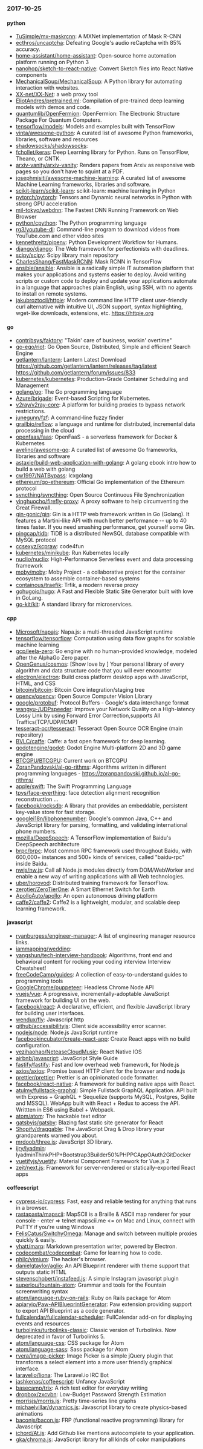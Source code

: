 ### 2017-10-25

#### python
* [TuSimple/mx-maskrcnn](https://github.com/TuSimple/mx-maskrcnn): A MXNet implementation of Mask R-CNN
* [ecthros/uncaptcha](https://github.com/ecthros/uncaptcha): Defeating Google's audio reCaptcha with 85% accuracy.
* [home-assistant/home-assistant](https://github.com/home-assistant/home-assistant):  Open-source home automation platform running on Python 3
* [nanohop/sketch-to-react-native](https://github.com/nanohop/sketch-to-react-native): Convert Sketch files into React Native components
* [MechanicalSoup/MechanicalSoup](https://github.com/MechanicalSoup/MechanicalSoup): A Python library for automating interaction with websites.
* [XX-net/XX-Net](https://github.com/XX-net/XX-Net): a web proxy tool
* [EliotAndres/pretrained.ml](https://github.com/EliotAndres/pretrained.ml): Compilation of pre-trained deep learning models with demos and code.
* [quantumlib/OpenFermion](https://github.com/quantumlib/OpenFermion): OpenFermion: The Electronic Structure Package For Quantum Computers.
* [tensorflow/models](https://github.com/tensorflow/models): Models and examples built with TensorFlow
* [vinta/awesome-python](https://github.com/vinta/awesome-python): A curated list of awesome Python frameworks, libraries, software and resources
* [shadowsocks/shadowsocks](https://github.com/shadowsocks/shadowsocks): 
* [fchollet/keras](https://github.com/fchollet/keras): Deep Learning library for Python. Runs on TensorFlow, Theano, or CNTK.
* [arxiv-vanity/arxiv-vanity](https://github.com/arxiv-vanity/arxiv-vanity): Renders papers from Arxiv as responsive web pages so you don't have to squint at a PDF.
* [josephmisiti/awesome-machine-learning](https://github.com/josephmisiti/awesome-machine-learning): A curated list of awesome Machine Learning frameworks, libraries and software.
* [scikit-learn/scikit-learn](https://github.com/scikit-learn/scikit-learn): scikit-learn: machine learning in Python
* [pytorch/pytorch](https://github.com/pytorch/pytorch): Tensors and Dynamic neural networks in Python with strong GPU acceleration
* [mil-tokyo/webdnn](https://github.com/mil-tokyo/webdnn): The Fastest DNN Running Framework on Web Browser
* [python/cpython](https://github.com/python/cpython): The Python programming language
* [rg3/youtube-dl](https://github.com/rg3/youtube-dl): Command-line program to download videos from YouTube.com and other video sites
* [kennethreitz/pipenv](https://github.com/kennethreitz/pipenv): Python Development Workflow for Humans.
* [django/django](https://github.com/django/django): The Web framework for perfectionists with deadlines.
* [scipy/scipy](https://github.com/scipy/scipy): Scipy library main repository
* [CharlesShang/FastMaskRCNN](https://github.com/CharlesShang/FastMaskRCNN): Mask RCNN in TensorFlow
* [ansible/ansible](https://github.com/ansible/ansible): Ansible is a radically simple IT automation platform that makes your applications and systems easier to deploy. Avoid writing scripts or custom code to deploy and update your applications automate in a language that approaches plain English, using SSH, with no agents to install on remote systems.
* [jakubroztocil/httpie](https://github.com/jakubroztocil/httpie): Modern command line HTTP client  user-friendly curl alternative with intuitive UI, JSON support, syntax highlighting, wget-like downloads, extensions, etc. https://httpie.org

#### go
* [contribsys/faktory](https://github.com/contribsys/faktory): "Takin' care of business, workin' overtime"
* [go-ego/riot](https://github.com/go-ego/riot): Go Open Source, Distributed, Simple and efficient Search Engine
* [getlantern/lantern](https://github.com/getlantern/lantern): Lantern Latest Download https://github.com/getlantern/lantern/releases/tag/latest  https://github.com/getlantern/forum/issues/833 
* [kubernetes/kubernetes](https://github.com/kubernetes/kubernetes): Production-Grade Container Scheduling and Management
* [golang/go](https://github.com/golang/go): The Go programming language
* [Azure/brigade](https://github.com/Azure/brigade): Event-based Scripting for Kubernetes.
* [v2ray/v2ray-core](https://github.com/v2ray/v2ray-core): A platform for building proxies to bypass network restrictions.
* [junegunn/fzf](https://github.com/junegunn/fzf):  A command-line fuzzy finder
* [grailbio/reflow](https://github.com/grailbio/reflow): a language and runtime for distributed, incremental data processing in the cloud
* [openfaas/faas](https://github.com/openfaas/faas): OpenFaaS - a serverless framework for Docker & Kubernetes
* [avelino/awesome-go](https://github.com/avelino/awesome-go): A curated list of awesome Go frameworks, libraries and software
* [astaxie/build-web-application-with-golang](https://github.com/astaxie/build-web-application-with-golang): A golang ebook intro how to build a web with golang
* [cw1997/NATBypass](https://github.com/cw1997/NATBypass): lcxgolang
* [ethereum/go-ethereum](https://github.com/ethereum/go-ethereum): Official Go implementation of the Ethereum protocol
* [syncthing/syncthing](https://github.com/syncthing/syncthing): Open Source Continuous File Synchronization
* [yinghuocho/firefly-proxy](https://github.com/yinghuocho/firefly-proxy): A proxy software to help circumventing the Great Firewall.
* [gin-gonic/gin](https://github.com/gin-gonic/gin): Gin is a HTTP web framework written in Go (Golang). It features a Martini-like API with much better performance -- up to 40 times faster. If you need smashing performance, get yourself some Gin.
* [pingcap/tidb](https://github.com/pingcap/tidb): TiDB is a distributed NewSQL database compatible with MySQL protocol
* [ccsexyz/kcpraw](https://github.com/ccsexyz/kcpraw): code4fun
* [kubernetes/minikube](https://github.com/kubernetes/minikube): Run Kubernetes locally
* [nuclio/nuclio](https://github.com/nuclio/nuclio): High-Performance Serverless event and data processing framework
* [moby/moby](https://github.com/moby/moby): Moby Project - a collaborative project for the container ecosystem to assemble container-based systems
* [containous/traefik](https://github.com/containous/traefik): Trfik, a modern reverse proxy
* [gohugoio/hugo](https://github.com/gohugoio/hugo): A Fast and Flexible Static Site Generator built with love in GoLang.
* [go-kit/kit](https://github.com/go-kit/kit): A standard library for microservices.

#### cpp
* [Microsoft/napajs](https://github.com/Microsoft/napajs): Napa.js: a multi-threaded JavaScript runtime
* [tensorflow/tensorflow](https://github.com/tensorflow/tensorflow): Computation using data flow graphs for scalable machine learning
* [gcp/leela-zero](https://github.com/gcp/leela-zero): Go engine with no human-provided knowledge, modeled after the AlphaGo Zero paper.
* [OpenGenus/cosmos](https://github.com/OpenGenus/cosmos): [Show  love by ] Your personal library of every algorithm and data structure code that you will ever encounter
* [electron/electron](https://github.com/electron/electron): Build cross platform desktop apps with JavaScript, HTML, and CSS
* [bitcoin/bitcoin](https://github.com/bitcoin/bitcoin): Bitcoin Core integration/staging tree
* [opencv/opencv](https://github.com/opencv/opencv): Open Source Computer Vision Library
* [google/protobuf](https://github.com/google/protobuf): Protocol Buffers - Google's data interchange format
* [wangyu-/UDPspeeder](https://github.com/wangyu-/UDPspeeder): Improve your Network Quality on a High-latency Lossy Link by using Forward Error Correction,supports All Traffics(TCP/UDP/ICMP)
* [tesseract-ocr/tesseract](https://github.com/tesseract-ocr/tesseract): Tesseract Open Source OCR Engine (main repository)
* [BVLC/caffe](https://github.com/BVLC/caffe): Caffe: a fast open framework for deep learning.
* [godotengine/godot](https://github.com/godotengine/godot): Godot Engine  Multi-platform 2D and 3D game engine
* [BTCGPU/BTCGPU](https://github.com/BTCGPU/BTCGPU): Current work on BTCGPU
* [ZoranPandovski/al-go-rithms](https://github.com/ZoranPandovski/al-go-rithms):  Algorithms written in different programming languages - https://zoranpandovski.github.io/al-go-rithms/
* [apple/swift](https://github.com/apple/swift): The Swift Programming Language
* [tpys/face-everthing](https://github.com/tpys/face-everthing): face detection alignment recognition reconstruction ...
* [facebook/rocksdb](https://github.com/facebook/rocksdb): A library that provides an embeddable, persistent key-value store for fast storage.
* [googlei18n/libphonenumber](https://github.com/googlei18n/libphonenumber): Google's common Java, C++ and JavaScript library for parsing, formatting, and validating international phone numbers.
* [mozilla/DeepSpeech](https://github.com/mozilla/DeepSpeech): A TensorFlow implementation of Baidu's DeepSpeech architecture
* [brpc/brpc](https://github.com/brpc/brpc): Most common RPC framework used throughout Baidu, with 600,000+ instances and 500+ kinds of services, called "baidu-rpc" inside Baidu.
* [nwjs/nw.js](https://github.com/nwjs/nw.js): Call all Node.js modules directly from DOM/WebWorker and enable a new way of writing applications with all Web technologies.
* [uber/horovod](https://github.com/uber/horovod): Distributed training framework for TensorFlow.
* [zerotier/ZeroTierOne](https://github.com/zerotier/ZeroTierOne): A Smart Ethernet Switch for Earth
* [ApolloAuto/apollo](https://github.com/ApolloAuto/apollo): An open autonomous driving platform
* [caffe2/caffe2](https://github.com/caffe2/caffe2): Caffe2 is a lightweight, modular, and scalable deep learning framework.

#### javascript
* [ryanburgess/engineer-manager](https://github.com/ryanburgess/engineer-manager): A list of engineering manager resource links.
* [iammapping/wedding](https://github.com/iammapping/wedding): 
* [yangshun/tech-interview-handbook](https://github.com/yangshun/tech-interview-handbook):  Algorithms, front end and behavioral content for rocking your coding interview  Interview Cheatsheet! 
* [freeCodeCamp/guides](https://github.com/freeCodeCamp/guides): A collection of easy-to-understand guides to programming tools
* [GoogleChrome/puppeteer](https://github.com/GoogleChrome/puppeteer): Headless Chrome Node API
* [vuejs/vue](https://github.com/vuejs/vue): A progressive, incrementally-adoptable JavaScript framework for building UI on the web.
* [facebook/react](https://github.com/facebook/react): A declarative, efficient, and flexible JavaScript library for building user interfaces.
* [wendux/fly](https://github.com/wendux/fly): Javascript http
* [github/accessibilityjs](https://github.com/github/accessibilityjs): Client side accessibility error scanner.
* [nodejs/node](https://github.com/nodejs/node): Node.js JavaScript runtime 
* [facebookincubator/create-react-app](https://github.com/facebookincubator/create-react-app): Create React apps with no build configuration.
* [yezihaohao/NeteaseCloudMusic](https://github.com/yezihaohao/NeteaseCloudMusic): React Native IOS
* [airbnb/javascript](https://github.com/airbnb/javascript): JavaScript Style Guide
* [fastify/fastify](https://github.com/fastify/fastify): Fast and low overhead web framework, for Node.js
* [axios/axios](https://github.com/axios/axios): Promise based HTTP client for the browser and node.js
* [prettier/prettier](https://github.com/prettier/prettier): Prettier is an opinionated code formatter.
* [facebook/react-native](https://github.com/facebook/react-native): A framework for building native apps with React.
* [atulmy/fullstack-graphql](https://github.com/atulmy/fullstack-graphql): Simple Fullstack GraphQL Application. API built with Express + GraphQL + Sequelize (supports MySQL, Postgres, Sqlite and MSSQL). WebApp built with React + Redux to access the API. Writtten in ES6 using Babel + Webpack.
* [atom/atom](https://github.com/atom/atom): The hackable text editor
* [gatsbyjs/gatsby](https://github.com/gatsbyjs/gatsby):  Blazing fast static site generator for React
* [Shopify/draggable](https://github.com/Shopify/draggable): The JavaScript Drag & Drop library your grandparents warned you about.
* [mrdoob/three.js](https://github.com/mrdoob/three.js): JavaScript 3D library.
* [ijry/lyadmin](https://github.com/ijry/lyadmin): lyadminThinkPHP+Bootstrap3Builder50%PHPPCAppOAuth2GitDocker
* [vuetifyjs/vuetify](https://github.com/vuetifyjs/vuetify): Material Component Framework for Vue.js 2
* [zeit/next.js](https://github.com/zeit/next.js): Framework for server-rendered or statically-exported React apps

#### coffeescript
* [cypress-io/cypress](https://github.com/cypress-io/cypress): Fast, easy and reliable testing for anything that runs in a browser.
* [rastapasta/mapscii](https://github.com/rastapasta/mapscii):  MapSCII is a Braille & ASCII map renderer for your console - enter => telnet mapscii.me <= on Mac and Linux, connect with PuTTY if you're using Windows
* [FelisCatus/SwitchyOmega](https://github.com/FelisCatus/SwitchyOmega): Manage and switch between multiple proxies quickly & easily.
* [yhatt/marp](https://github.com/yhatt/marp): Markdown presentation writer, powered by Electron.
* [codecombat/codecombat](https://github.com/codecombat/codecombat): Game for learning how to code.
* [philc/vimium](https://github.com/philc/vimium): The hacker's browser.
* [danielgtaylor/aglio](https://github.com/danielgtaylor/aglio): An API Blueprint renderer with theme support that outputs static HTML
* [stevenschobert/instafeed.js](https://github.com/stevenschobert/instafeed.js): A simple Instagram javascript plugin
* [superlou/fountain-atom](https://github.com/superlou/fountain-atom): Grammar and tools for the Fountain screenwriting syntax
* [atom/language-ruby-on-rails](https://github.com/atom/language-ruby-on-rails): Ruby on Rails package for Atom
* [apiaryio/Paw-APIBlueprintGenerator](https://github.com/apiaryio/Paw-APIBlueprintGenerator): Paw extension providing support to export API Blueprint as a code generator.
* [fullcalendar/fullcalendar-scheduler](https://github.com/fullcalendar/fullcalendar-scheduler): FullCalendar add-on for displaying events and resources
* [turbolinks/turbolinks-classic](https://github.com/turbolinks/turbolinks-classic): Classic version of Turbolinks. Now deprecated in favor of Turbolinks 5.
* [atom/language-css](https://github.com/atom/language-css): CSS package for Atom
* [atom/language-sass](https://github.com/atom/language-sass): Sass package for Atom
* [rvera/image-picker](https://github.com/rvera/image-picker): Image Picker is a simple jQuery plugin that transforms a select element into a more user friendly graphical interface.
* [laravelio/liona](https://github.com/laravelio/liona): The Laravel.io IRC Bot
* [jashkenas/coffeescript](https://github.com/jashkenas/coffeescript): Unfancy JavaScript
* [basecamp/trix](https://github.com/basecamp/trix): A rich text editor for everyday writing
* [dropbox/zxcvbn](https://github.com/dropbox/zxcvbn): Low-Budget Password Strength Estimation
* [morrisjs/morris.js](https://github.com/morrisjs/morris.js): Pretty time-series line graphs
* [michaelvillar/dynamics.js](https://github.com/michaelvillar/dynamics.js): Javascript library to create physics-based animations
* [baconjs/bacon.js](https://github.com/baconjs/bacon.js): FRP (functional reactive programming) library for Javascript
* [ichord/At.js](https://github.com/ichord/At.js): Add Github like mentions autocomplete to your application.
* [gka/chroma.js](https://github.com/gka/chroma.js): JavaScript library for all kinds of color manipulations
